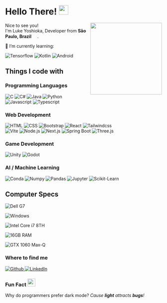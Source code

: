 <h1>Hello There! <img src="https://emojis.slackmojis.com/emojis/images/1531849430/4246/blob-sunglasses.gif?1531849430" width="30"/></h1>


<img align="right" src="https://media.giphy.com/media/p2GaqIvO2CghxLofci/giphy.gif" width="230"/>
<p>
  Nice to see you! </br>
  I'm Luke Yoshioka, Developer from 
  <b>São Paulo, Brazil</b>
  <img src="https://cdn-icons-png.flaticon.com/512/197/197386.png" width="15" />.
</p>

<p>
  🌱 I’m currently learning: 
</p>
<p>
  <img alt="Tensorflow" src="https://img.shields.io/badge/TensorFlow-FF6F00?style=for-the-badge&logo=tensorflow&logoColor=white" />
  <img alt="Kotlin" src="https://img.shields.io/badge/Kotlin-0095D5?&style=for-the-badge&logo=kotlin&logoColor=white" />
  <img alt="Android" src="https://img.shields.io/badge/Android-3DDC84?style=for-the-badge&logo=android&logoColor=white" />
</p>

<h2>Things I code with</h2>

<h3>Programming Languages</h3>
<p>
  <img alt="C" src="https://img.shields.io/badge/C-00599C?style=for-the-badge&logo=c&logoColor=white" />
  <img alt="C#" src="https://img.shields.io/badge/C%23-239120?style=for-the-badge&logo=c-sharp&logoColor=white" />
  <img alt="Java" src="https://img.shields.io/badge/Java-ED8B00?style=for-the-badge&logo=java&logoColor=white" />
  <img alt="Python" src="https://img.shields.io/badge/Python-3776AB?style=for-the-badge&logo=python&logoColor=white" />
  <img alt="Javascript" src="https://img.shields.io/badge/JavaScript-323330?style=for-the-badge&logo=javascript&logoColor=F7DF1E" />
  <img alt="Typescript" src="https://img.shields.io/badge/TypeScript-007ACC?style=for-the-badge&logo=typescript&logoColor=white" />
</p>

<h3>Web Development</h3>
<p>
  <img alt="HTML" src="https://img.shields.io/badge/HTML5-E34F26?style=for-the-badge&logo=html5&logoColor=white" />
  <img alt="CSS" src="https://img.shields.io/badge/CSS3-1572B6?style=for-the-badge&logo=css3&logoColor=white" />
  <img alt="Bootstrap" src="https://img.shields.io/badge/Bootstrap-563D7C?style=for-the-badge&logo=bootstrap&logoColor=white" />
  <img alt="React" src="https://img.shields.io/badge/React-20232A?style=for-the-badge&logo=react&logoColor=61DAFB"/>
  <img alt="Tailwindcss" src="https://img.shields.io/badge/Tailwind_CSS-38B2AC?style=for-the-badge&logo=tailwind-css&logoColor=white"/>

  <br/>

  <img alt="Vite" src="https://img.shields.io/badge/Vite-B73BFE?style=for-the-badge&logo=vite&logoColor=FFD62E"/>
  <img alt="Node.js" src="https://img.shields.io/badge/Node.js-339933?style=for-the-badge&logo=nodedotjs&logoColor=white"/>
  <img alt="Next.js" src="https://img.shields.io/badge/next.js-000000?style=for-the-badge&logo=nextdotjs&logoColor=white"/>
  <img alt="Spring Boot" src="https://img.shields.io/badge/Spring_Boot-F2F4F9?style=for-the-badge&logo=spring-boot"/>
  <img alt="Three.js" src="https://img.shields.io/badge/ThreeJs-black?style=for-the-badge&logo=three.js&logoColor=white"/>
</p>

<h3>Game Development</h3>
<p>
  <img alt="Unity" src="https://img.shields.io/badge/Unity-100000?style=for-the-badge&logo=unity&logoColor=white" />
  <img alt="Godot" src="https://img.shields.io/badge/Godot-478CBF?style=for-the-badge&logo=GodotEngine&logoColor=white" />
</p>

<h3>AI / Machine Learning</h3>
<p>
  <img alt="Conda" src="https://img.shields.io/badge/conda-342B029?&style=for-the-badge&logo=anaconda&logoColor=white" />
  <img alt="Numpy" src="https://img.shields.io/badge/Numpy-777BB4?style=for-the-badge&logo=numpy&logoColor=white" />
  <img alt="Pandas" src="https://img.shields.io/badge/Pandas-2C2D72?style=for-the-badge&logo=pandas&logoColor=white" />
  <img alt="Jupyter" src="https://img.shields.io/badge/Jupyter-F37626.svg?&style=for-the-badge&logo=Jupyter&logoColor=white" />
  <img alt="Scikit-Learn" src="https://img.shields.io/badge/scikit_learn-F7931E?style=for-the-badge&logo=scikit-learn&logoColor=white" />
</p>


<h2>Computer Specs</h2>

<p>
  <img alt="Dell G7" src="https://img.shields.io/badge/dell%20G7%20notebook-007DB8?style=for-the-badge&logo=dell&logoColor=white" />
</p>
<p>
  <img alt="Windows" src="https://img.shields.io/badge/Windows-0078D6?style=for-the-badge&logo=windows&logoColor=white" />
</p>
<p>
  <img alt="Intel Core i7 8TH" src="https://img.shields.io/badge/Intel%20Core_i7_8th-0071C5?style=for-the-badge&logo=intel&logoColor=white" />
</p>
<p>
  <img alt="16GB RAM" src="https://img.shields.io/badge/16GB%20RAM-323330?style=for-the-badge" />
</p>
<p>
  <img alt="GTX 1060 Max-Q" src="https://img.shields.io/badge/NVIDIA-GTX1060%20MAX_Q-76B900?style=for-the-badge&logo=nvidia&logoColor=white" />
</p>

<h3>Where to find me</h3>
<p>
  <a href="https://github.com/zurkon" target="_blank">
    <img alt="Github" src="https://img.shields.io/badge/GitHub-%2312100E.svg?&style=for-the-badge&logo=Github&logoColor=white" />
  </a>
  <a href="https://www.linkedin.com/in/lucasyoshioka" target="_blank">
    <img alt="LinkedIn" src="https://img.shields.io/badge/linkedin-%230077B5.svg?&style=for-the-badge&logo=linkedin&logoColor=white" />
  </a> 
</p>

<h3>
  Fun Fact
  <img src="https://emojis.slackmojis.com/emojis/images/1643514981/10082/headset_parrot.gif?1643514981" width="25"/>
</h3>

Why do programmers prefer dark mode? _Cause **light** attracts **bugs**!_
<!--
**zurkon/zurkon** is a ✨ _special_ ✨ repository because its `README.md` (this file) appears on your GitHub profile.

Here are some ideas to get you started:

- 🔭 I’m currently working on ...
- 🌱 I’m currently learning ...
- 👯 I’m looking to collaborate on ...
- 🤔 I’m looking for help with ...
- 💬 Ask me about ...
- 📫 How to reach me: ...
- 😄 Pronouns: ...
- ⚡ Fun fact: ...
-->
